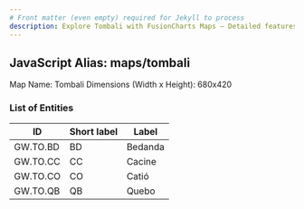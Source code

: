 ```yaml
---
# Front matter (even empty) required for Jekyll to process
description: Explore Tombali with FusionCharts Maps – Detailed features for seamless integration. Try now & enhance your data visualization today! 
---
```


## JavaScript Alias: maps/tombali

Map Name: Tombali
Dimensions (Width x Height): 680x420

### List of Entities

| ID       | Short label | Label   |
| -------- | ----------- | ------- |
| GW.TO.BD | BD          | Bedanda |
| GW.TO.CC | CC          | Cacine  |
| GW.TO.CO | CO          | Catió   |
| GW.TO.QB | QB          | Quebo   |
